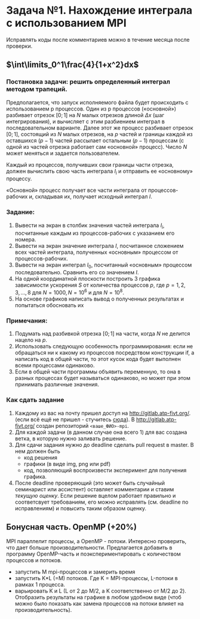 # Задача №1. Нахождение интеграла с использованием MPI

Исправлять коды после комментариев можно в течение месяца после проверки.

## $`\int\limits_0^1\frac{4}{1+x^2}dx`$

### Постановка задачи: решить определенный интеграл методом трапеций.

Предполагается, что запуск исполняемого файла будет происходить с использованием p процессов. 
Один из p процессов («основной») разбивает отрезок $`[0; 1]`$ на $`N`$ малых отрезков длиной $`\Delta x`$ (шаг интегрирования), 
и вычисляет с этим разбиением интеграл в последовательном варианте. Далее этот же процесс разбивает отрезок $`[0; 1]`$, 
состоящий из $`N`$ малых отрезков, на $`p`$ частей и границы каждой из оставшихся $`(p-1)`$ частей рассылает остальным $`(p-1)`$ процессам 
(с одной из частей отрезка работает сам «основной» процесс). Число $`N`$ может меняться и задается пользователем.

Каждый из процессов, получивших свои границы части отрезка, должен вычислить свою часть интеграла $`I_i`$ и отправить ее «основному» процессу.

«Основной» процесс получает все части интеграла от процессов-рабочих и, складывая их, получает исходный интеграл  $`I`$. 

### Задание:

1. Вывести на экран в столбик значения частей интеграла $`I_i`$, посчитанные каждым из процессов-рабочих с указанием его номера.
2. Вывести на экран значение интеграла $`I`$, посчитанное сложением всех частей интеграла, полученных «основным» процессом от процессов-рабочих.
3. Вывести на экран интеграл $`I_0`$, посчитанный «основным» процессом последовательно. Сравнить его со значением  $`I`$.
4. На одной координатной плоскости построить 3 графика зависимости ускорения $`S`$ от количества процессов $`p`$, где $`p = 1,2,3, \ldots ,8`$ для $`N = 1000, N = 10^6`$  и для $`N = 10^8`$.
5. На основе графиков написать вывод о полученных результатах и попытаться обосновать их

### Примечания:

1. Подумать над разбивкой отрезка $`[0; 1]`$  на части, когда $`N`$ не делится нацело на $`p`$.
2. Использовать следующую особенность программирования: если не обращаться ни к какому из процессов посредством конструкции if, а написать код в общей части, то этот кусок кода будет выполнен всеми процессами одинаково.
3. Если в общей части программы объявить переменную, то она в разных процессах будет называться одинаково, но может при этом принимать различные значения.

### Как сдать задание

1. Каждому из вас на почту пришел доступ на http://gitlab.atp-fivt.org/. (если всё ещё не пришел - стучитесь [сюда](https://forms.gle/1jJuD3StgKuy8MVKA)). В http://gitlab.atp-fivt.org/ создан репозиторий `<ваше_ФИО>-mpi`.
2. Для каждой задачи (в данном случае она всего 1) для вас создана ветка, в которую нужно заливать решение.
3. Для сдачи задания нужно до deadline сделать pull request в master. В нем должен быть
    - код решения
    - графики (в виде img, png или pdf)
    - код, позволяющий воспроизвести эксперимент для получения графика.
4. После deadline проверяющий (это может быть случайный семинарист или ассистент) оставляет комментарии и ставим *текущую оценку*. Если решение вцелом работает правильно и соответсвует требованиям, его можно исправлять (см. deadline по исправлениям) и повысить таким образом оценку.

## Бонусная часть. OpenMP (+20%)
MPI параллелит процессы, а OpenMP - потоки. Интересно проверить, что дает больше производительности. Предлагается добавить в программу OpenMP-часть и поэкспериментировать с количеством процессов и потоков.
 - запустить M mpi-процессов и замерить время
 - запустить K*L (=M) потоков. Где K = MPI-процессы, L-потоки в рамках 1 процесса.
 - варьировать K и L (L от 2 до M/2, а K соответственно от M/2 до 2).
Отобразить результаты на графике в любом удобном виде (чтоб можно было показать как замена процессов на потоки влияет на производительность).

